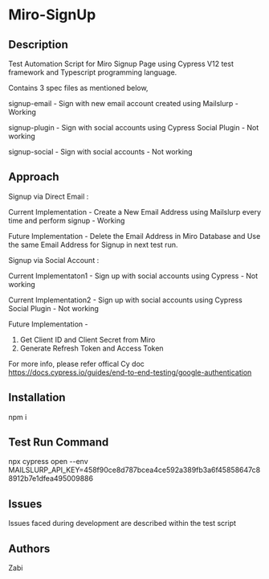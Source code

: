 # Miro-SignUp

## Description
Test Automation Script for Miro Signup Page using Cypress V12 test framework and Typescript programming language.

Contains 3 spec files as mentioned below,

signup-email - Sign with new email account created using Mailslurp - Working

signup-plugin - Sign with social accounts using Cypress Social Plugin - Not working

signup-social - Sign with social accounts - Not working

## Approach

Signup via Direct Email :

Current Implementation - Create a New Email Address using Mailslurp every time and perform signup - Working

Future Implementation - Delete the Email Address in Miro Database and Use the same Email Address for Signup in next test run.


Signup via Social Account :

Current Implementaton1 - Sign up with social accounts using Cypress - Not working

Current Implementation2 - Sign up with social accounts using Cypress Social Plugin - Not working

Future Implementation - 
1. Get Client ID and Client Secret from Miro
2. Generate Refresh Token and Access Token

For more info, please refer offical Cy doc
https://docs.cypress.io/guides/end-to-end-testing/google-authentication


## Installation
npm i

## Test Run Command
npx cypress open --env MAILSLURP_API_KEY=458f90ce8d787bcea4ce592a389fb3a6f45858647c88912b7e1dfea495009886

## Issues
Issues faced during development are described within the test script 

## Authors
Zabi

